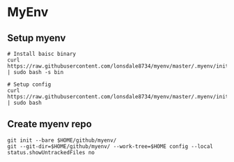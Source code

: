 # MyEnv

## Setup myenv

```shell
# Install baisc binary
curl https://raw.githubusercontent.com/lonsdale8734/myenv/master/.myenv/init.sh | sudo bash -s bin

# Setup config
curl https://raw.githubusercontent.com/lonsdale8734/myenv/master/.myenv/init.sh | sudo bash
```

## Create myenv repo

```shell
git init --bare $HOME/github/myenv/
git --git-dir=$HOME/github/myenv/ --work-tree=$HOME config --local status.showUntrackedFiles no
```

